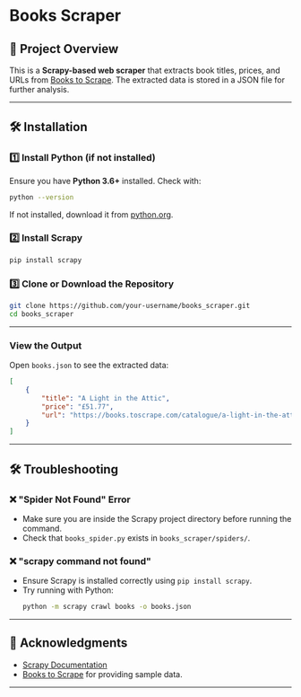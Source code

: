 # Books Scraper

## 📌 Project Overview
This is a **Scrapy-based web scraper** that extracts book titles, prices, and URLs from [Books to Scrape](https://books.toscrape.com/). The extracted data is stored in a JSON file for further analysis.

---

## 🛠️ Installation
### 1️⃣ Install Python (if not installed)
Ensure you have **Python 3.6+** installed. Check with:

```sh
python --version
```

If not installed, download it from [python.org](https://www.python.org/downloads/).

### 2️⃣ Install Scrapy
```sh
pip install scrapy
```

### 3️⃣ Clone or Download the Repository
```sh
git clone https://github.com/your-username/books_scraper.git
cd books_scraper
```
---

### View the Output
Open `books.json` to see the extracted data:
```json
[
    {
        "title": "A Light in the Attic",
        "price": "£51.77",
        "url": "https://books.toscrape.com/catalogue/a-light-in-the-attic_1000/index.html"
    }
]
```

---

## 🛠️ Troubleshooting
### ❌ "Spider Not Found" Error
- Make sure you are inside the Scrapy project directory before running the command.
- Check that `books_spider.py` exists in `books_scraper/spiders/`.

### ❌ "scrapy command not found"
- Ensure Scrapy is installed correctly using `pip install scrapy`.
- Try running with Python:
  ```sh
  python -m scrapy crawl books -o books.json
  ```

---

## 🌟 Acknowledgments
- [Scrapy Documentation](https://docs.scrapy.org/)
- [Books to Scrape](https://books.toscrape.com/) for providing sample data.

---

